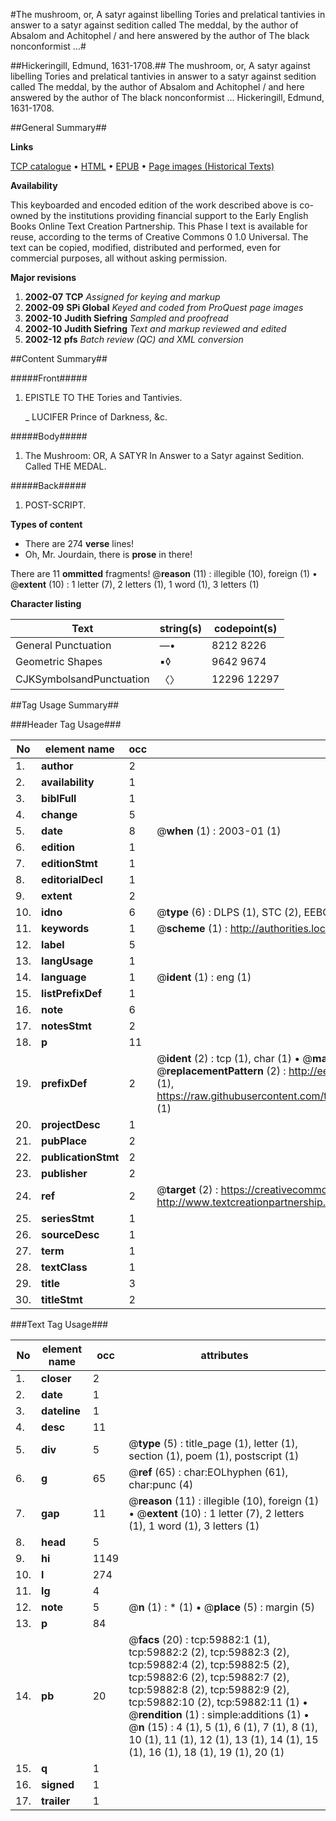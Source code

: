 #The mushroom, or, A satyr against libelling Tories and prelatical tantivies in answer to a satyr against sedition called The meddal, by the author of Absalom and Achitophel / and here answered by the author of The black nonconformist ...#

##Hickeringill, Edmund, 1631-1708.##
The mushroom, or, A satyr against libelling Tories and prelatical tantivies in answer to a satyr against sedition called The meddal, by the author of Absalom and Achitophel / and here answered by the author of The black nonconformist ...
Hickeringill, Edmund, 1631-1708.

##General Summary##

**Links**

[TCP catalogue](http://www.ota.ox.ac.uk/tcp/)  • 
[HTML](http://tei.it.ox.ac.uk/tcp/Texts-HTML/free/A43/A43630.html)  • 
[EPUB](http://tei.it.ox.ac.uk/tcp/Texts-EPUB/free/A43/A43630.epub) • 
[Page images (Historical Texts)](https://data.historicaltexts.jisc.ac.uk/view?pubId=eebo-12340959e&pageId=eebo-12340959e-59882-1)

**Availability**

This keyboarded and encoded edition of the
	       work described above is co-owned by the institutions
	       providing financial support to the Early English Books
	       Online Text Creation Partnership. This Phase I text is
	       available for reuse, according to the terms of Creative
	       Commons 0 1.0 Universal. The text can be copied,
	       modified, distributed and performed, even for
	       commercial purposes, all without asking permission.

**Major revisions**

1. __2002-07__ __TCP__ *Assigned for keying and markup*
1. __2002-09__ __SPi Global__ *Keyed and coded from ProQuest page images*
1. __2002-10__ __Judith Siefring__ *Sampled and proofread*
1. __2002-10__ __Judith Siefring__ *Text and markup reviewed and edited*
1. __2002-12__ __pfs__ *Batch review (QC) and XML conversion*

##Content Summary##

#####Front#####

1. EPISTLE TO THE Tories and Tantivies.

    _ LUCIFER Prince of Darkness, &c.

#####Body#####

1. The Mushroom: OR, A SATYR In Answer to a Satyr against Sedition. Called THE MEDAL.

#####Back#####

1. POST-SCRIPT.

**Types of content**

  * There are 274 **verse** lines!
  * Oh, Mr. Jourdain, there is **prose** in there!

There are 11 **ommitted** fragments! 
 @__reason__ (11) : illegible (10), foreign (1)  •  @__extent__ (10) : 1 letter (7), 2 letters (1), 1 word (1), 3 letters (1)

**Character listing**


|Text|string(s)|codepoint(s)|
|---|---|---|
|General Punctuation|—•|8212 8226|
|Geometric Shapes|▪◊|9642 9674|
|CJKSymbolsandPunctuation|〈〉|12296 12297|

##Tag Usage Summary##

###Header Tag Usage###

|No|element name|occ|attributes|
|---|---|---|---|
|1.|__author__|2||
|2.|__availability__|1||
|3.|__biblFull__|1||
|4.|__change__|5||
|5.|__date__|8| @__when__ (1) : 2003-01 (1)|
|6.|__edition__|1||
|7.|__editionStmt__|1||
|8.|__editorialDecl__|1||
|9.|__extent__|2||
|10.|__idno__|6| @__type__ (6) : DLPS (1), STC (2), EEBO-CITATION (1), OCLC (1), VID (1)|
|11.|__keywords__|1| @__scheme__ (1) : http://authorities.loc.gov/ (1)|
|12.|__label__|5||
|13.|__langUsage__|1||
|14.|__language__|1| @__ident__ (1) : eng (1)|
|15.|__listPrefixDef__|1||
|16.|__note__|6||
|17.|__notesStmt__|2||
|18.|__p__|11||
|19.|__prefixDef__|2| @__ident__ (2) : tcp (1), char (1)  •  @__matchPattern__ (2) : ([0-9\-]+):([0-9IVX]+) (1), (.+) (1)  •  @__replacementPattern__ (2) : http://eebo.chadwyck.com/downloadtiff?vid=$1&page=$2 (1), https://raw.githubusercontent.com/textcreationpartnership/Texts/master/tcpchars.xml#$1 (1)|
|20.|__projectDesc__|1||
|21.|__pubPlace__|2||
|22.|__publicationStmt__|2||
|23.|__publisher__|2||
|24.|__ref__|2| @__target__ (2) : https://creativecommons.org/publicdomain/zero/1.0/ (1), http://www.textcreationpartnership.org/docs/. (1)|
|25.|__seriesStmt__|1||
|26.|__sourceDesc__|1||
|27.|__term__|1||
|28.|__textClass__|1||
|29.|__title__|3||
|30.|__titleStmt__|2||


###Text Tag Usage###

|No|element name|occ|attributes|
|---|---|---|---|
|1.|__closer__|2||
|2.|__date__|1||
|3.|__dateline__|1||
|4.|__desc__|11||
|5.|__div__|5| @__type__ (5) : title_page (1), letter (1), section (1), poem (1), postscript (1)|
|6.|__g__|65| @__ref__ (65) : char:EOLhyphen (61), char:punc (4)|
|7.|__gap__|11| @__reason__ (11) : illegible (10), foreign (1)  •  @__extent__ (10) : 1 letter (7), 2 letters (1), 1 word (1), 3 letters (1)|
|8.|__head__|5||
|9.|__hi__|1149||
|10.|__l__|274||
|11.|__lg__|4||
|12.|__note__|5| @__n__ (1) : * (1)  •  @__place__ (5) : margin (5)|
|13.|__p__|84||
|14.|__pb__|20| @__facs__ (20) : tcp:59882:1 (1), tcp:59882:2 (2), tcp:59882:3 (2), tcp:59882:4 (2), tcp:59882:5 (2), tcp:59882:6 (2), tcp:59882:7 (2), tcp:59882:8 (2), tcp:59882:9 (2), tcp:59882:10 (2), tcp:59882:11 (1)  •  @__rendition__ (1) : simple:additions (1)  •  @__n__ (15) : 4 (1), 5 (1), 6 (1), 7 (1), 8 (1), 10 (1), 11 (1), 12 (1), 13 (1), 14 (1), 15 (1), 16 (1), 18 (1), 19 (1), 20 (1)|
|15.|__q__|1||
|16.|__signed__|1||
|17.|__trailer__|1||
